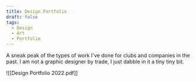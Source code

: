 ```yaml
---
title: Design Portfolio
draft: false
tags:
  - Design
  - Art
  - Portfolio
---
```


A sneak peak of the types of work I've done for clubs and companies in the past.
I am not a graphic designer by trade, I just dabble in it a tiny tiny bit.

![[Design Portfolio 2022.pdf]]